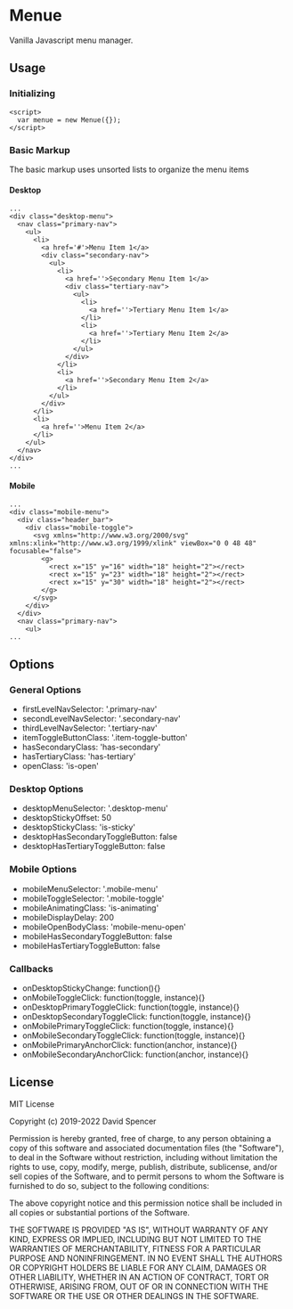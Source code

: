 # Menue

Vanilla Javascript menu manager.

## Usage

### Initializing

```
<script>
  var menue = new Menue({});
</script>
```

### Basic Markup

The basic markup uses unsorted lists to organize the menu items

#### Desktop

```
...
<div class="desktop-menu">
  <nav class="primary-nav">
    <ul>
      <li>
        <a href='#'>Menu Item 1</a>
        <div class="secondary-nav">
          <ul>
            <li>
              <a href=''>Secondary Menu Item 1</a>
              <div class="tertiary-nav">
                <ul>
                  <li>
                    <a href=''>Tertiary Menu Item 1</a>
                  </li>
                  <li>
                    <a href=''>Tertiary Menu Item 2</a>
                  </li>
                </ul>
              </div>
            </li>
            <li>
              <a href=''>Secondary Menu Item 2</a>
            </li>
          </ul>
        </div>
      </li>
      <li>
        <a href=''>Menu Item 2</a>
      </li>
    </ul>
  </nav>
</div>
...
```

#### Mobile

```
...
<div class="mobile-menu">
  <div class="header_bar">
    <div class="mobile-toggle">
      <svg xmlns="http://www.w3.org/2000/svg" xmlns:xlink="http://www.w3.org/1999/xlink" viewBox="0 0 48 48" focusable="false">
        <g>
          <rect x="15" y="16" width="18" height="2"></rect>
          <rect x="15" y="23" width="18" height="2"></rect>
          <rect x="15" y="30" width="18" height="2"></rect>
        </g>
      </svg>
    </div>
  </div>
  <nav class="primary-nav">
    <ul>
...
```

## Options

### General Options

-   firstLevelNavSelector: '.primary-nav'
-   secondLevelNavSelector: '.secondary-nav'
-   thirdLevelNavSelector: '.tertiary-nav'
-   itemToggleButtonClass: '.item-toggle-button'
-   hasSecondaryClass: 'has-secondary'
-   hasTertiaryClass: 'has-tertiary'
-   openClass: 'is-open'

### Desktop Options

-   desktopMenuSelector: '.desktop-menu'
-   desktopStickyOffset: 50
-   desktopStickyClass: 'is-sticky'
-   desktopHasSecondaryToggleButton: false
-   desktopHasTertiaryToggleButton: false

### Mobile Options

-   mobileMenuSelector: '.mobile-menu'
-   mobileToggleSelector: '.mobile-toggle'
-   mobileAnimatingClass: 'is-animating'
-   mobileDisplayDelay: 200
-   mobileOpenBodyClass: 'mobile-menu-open'
-   mobileHasSecondaryToggleButton: false
-   mobileHasTertiaryToggleButton: false

### Callbacks

-   onDesktopStickyChange: function(){}
-   onMobileToggleClick: function(toggle, instance){}
-   onDesktopPrimaryToggleClick: function(toggle, instance){}
-   onDesktopSecondaryToggleClick: function(toggle, instance){}
-   onMobilePrimaryToggleClick: function(toggle, instance){}
-   onMobileSecondaryToggleClick: function(toggle, instance){}
-   onMobilePrimaryAnchorClick: function(anchor, instance){}
-   onMobileSecondaryAnchorClick: function(anchor, instance){}

## License

MIT License

Copyright (c) 2019-2022 David Spencer

Permission is hereby granted, free of charge, to any person obtaining a copy
of this software and associated documentation files (the "Software"), to deal
in the Software without restriction, including without limitation the rights
to use, copy, modify, merge, publish, distribute, sublicense, and/or sell
copies of the Software, and to permit persons to whom the Software is
furnished to do so, subject to the following conditions:

The above copyright notice and this permission notice shall be included in all
copies or substantial portions of the Software.

THE SOFTWARE IS PROVIDED "AS IS", WITHOUT WARRANTY OF ANY KIND, EXPRESS OR
IMPLIED, INCLUDING BUT NOT LIMITED TO THE WARRANTIES OF MERCHANTABILITY,
FITNESS FOR A PARTICULAR PURPOSE AND NONINFRINGEMENT. IN NO EVENT SHALL THE
AUTHORS OR COPYRIGHT HOLDERS BE LIABLE FOR ANY CLAIM, DAMAGES OR OTHER
LIABILITY, WHETHER IN AN ACTION OF CONTRACT, TORT OR OTHERWISE, ARISING FROM,
OUT OF OR IN CONNECTION WITH THE SOFTWARE OR THE USE OR OTHER DEALINGS IN THE
SOFTWARE.
